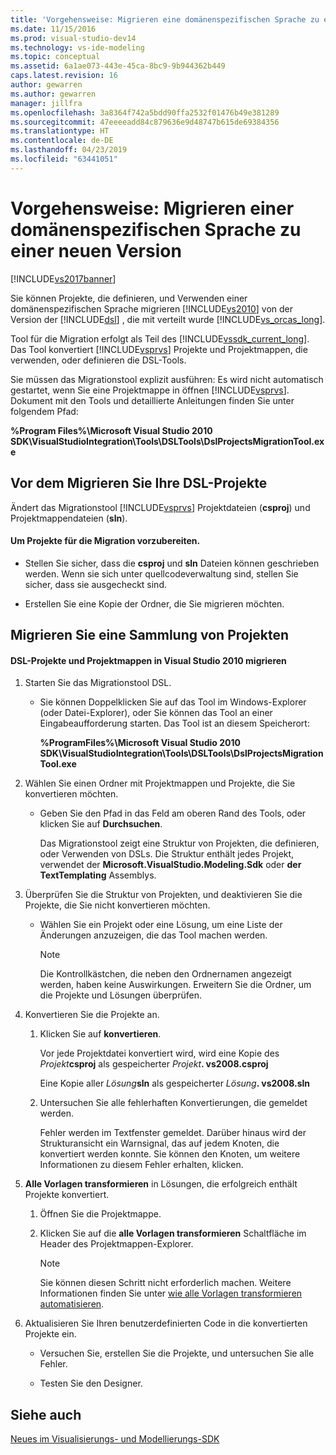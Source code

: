 ```yaml
---
title: 'Vorgehensweise: Migrieren eine domänenspezifischen Sprache zu einer neuen Version | Microsoft-Dokumentation'
ms.date: 11/15/2016
ms.prod: visual-studio-dev14
ms.technology: vs-ide-modeling
ms.topic: conceptual
ms.assetid: 6a1ae073-443e-45ca-8bc9-9b944362b449
caps.latest.revision: 16
author: gewarren
ms.author: gewarren
manager: jillfra
ms.openlocfilehash: 3a8364f742a5bdd90ffa2532f01476b49e381289
ms.sourcegitcommit: 47eeeeadd84c879636e9d48747b615de69384356
ms.translationtype: HT
ms.contentlocale: de-DE
ms.lasthandoff: 04/23/2019
ms.locfileid: "63441051"
---
```

# <a name="how-to-migrate-a-domain-specific-language-to-a-new-version"></a>Vorgehensweise: Migrieren einer domänenspezifischen Sprache zu einer neuen Version
[!INCLUDE[vs2017banner](../includes/vs2017banner.md)]

Sie können Projekte, die definieren, und Verwenden einer domänenspezifischen Sprache migrieren [!INCLUDE[vs2010](../includes/vs2010-md.md)] von der Version der [!INCLUDE[dsl](../includes/dsl-md.md)] , die mit verteilt wurde [!INCLUDE[vs_orcas_long](../includes/vs-orcas-long-md.md)].  
  
 Tool für die Migration erfolgt als Teil des [!INCLUDE[vssdk_current_long](../includes/vssdk-current-long-md.md)]. Das Tool konvertiert [!INCLUDE[vsprvs](../includes/vsprvs-md.md)] Projekte und Projektmappen, die verwenden, oder definieren die DSL-Tools.  
  
 Sie müssen das Migrationstool explizit ausführen: Es wird nicht automatisch gestartet, wenn Sie eine Projektmappe in öffnen [!INCLUDE[vsprvs](../includes/vsprvs-md.md)]. Dokument mit den Tools und detaillierte Anleitungen finden Sie unter folgendem Pfad:  
  
 **%Program Files%\Microsoft Visual Studio 2010 SDK\VisualStudioIntegration\Tools\DSLTools\DslProjectsMigrationTool.exe**  
  
## <a name="before-you-migrate-your-dsl-projects"></a>Vor dem Migrieren Sie Ihre DSL-Projekte  
 Ändert das Migrationstool [!INCLUDE[vsprvs](../includes/vsprvs-md.md)] Projektdateien (**csproj**) und Projektmappendateien (**sln**).  
  
#### <a name="to-prepare-projects-for-migration"></a>Um Projekte für die Migration vorzubereiten.  
  
- Stellen Sie sicher, dass die **csproj** und **sln** Dateien können geschrieben werden. Wenn sie sich unter quellcodeverwaltung sind, stellen Sie sicher, dass sie ausgecheckt sind.  
  
- Erstellen Sie eine Kopie der Ordner, die Sie migrieren möchten.  
  
## <a name="migrating-a-collection-of-projects"></a>Migrieren Sie eine Sammlung von Projekten  
  
#### <a name="to-migrate-dsl-projects-and-solutions-to-visual-studio-2010"></a>DSL-Projekte und Projektmappen in Visual Studio 2010 migrieren  
  
1. Starten Sie das Migrationstool DSL.  
  
   - Sie können Doppelklicken Sie auf das Tool im Windows-Explorer (oder Datei-Explorer), oder Sie können das Tool an einer Eingabeaufforderung starten. Das Tool ist an diesem Speicherort:  
  
        **%ProgramFiles%\Microsoft Visual Studio 2010 SDK\VisualStudioIntegration\Tools\DSLTools\DslProjectsMigrationTool.exe**  
  
2. Wählen Sie einen Ordner mit Projektmappen und Projekte, die Sie konvertieren möchten.  
  
   - Geben Sie den Pfad in das Feld am oberen Rand des Tools, oder klicken Sie auf **Durchsuchen**.  
  
     Das Migrationstool zeigt eine Struktur von Projekten, die definieren, oder Verwenden von DSLs. Die Struktur enthält jedes Projekt, verwendet der **Microsoft.VisualStudio.Modeling.Sdk** oder **der TextTemplating** Assemblys.  
  
3. Überprüfen Sie die Struktur von Projekten, und deaktivieren Sie die Projekte, die Sie nicht konvertieren möchten.  
  
   - Wählen Sie ein Projekt oder eine Lösung, um eine Liste der Änderungen anzuzeigen, die das Tool machen werden.  
  
       > [!NOTE]
       > Die Kontrollkästchen, die neben den Ordnernamen angezeigt werden, haben keine Auswirkungen. Erweitern Sie die Ordner, um die Projekte und Lösungen überprüfen.  
  
4. Konvertieren Sie die Projekte an.  
  
   1. Klicken Sie auf **konvertieren**.  
  
        Vor jede Projektdatei konvertiert wird, wird eine Kopie des _Projekt_**csproj** als gespeicherter _Projekt_**. vs2008.csproj**  
  
        Eine Kopie aller _Lösung_**sln** als gespeicherter _Lösung_**. vs2008.sln**  
  
   2. Untersuchen Sie alle fehlerhaften Konvertierungen, die gemeldet werden.  
  
        Fehler werden im Textfenster gemeldet. Darüber hinaus wird der Strukturansicht ein Warnsignal, das auf jedem Knoten, die konvertiert werden konnte. Sie können den Knoten, um weitere Informationen zu diesem Fehler erhalten, klicken.  
  
5. **Alle Vorlagen transformieren** in Lösungen, die erfolgreich enthält Projekte konvertiert.  
  
   1. Öffnen Sie die Projektmappe.  
  
   2. Klicken Sie auf die **alle Vorlagen transformieren** Schaltfläche im Header des Projektmappen-Explorer.  
  
       > [!NOTE]
       > Sie können diesen Schritt nicht erforderlich machen. Weitere Informationen finden Sie unter [wie alle Vorlagen transformieren automatisieren](http://msdn.microsoft.com/b63cfe20-fe5e-47cc-9506-59b29bca768a).  
  
6. Aktualisieren Sie Ihren benutzerdefinierten Code in die konvertierten Projekte ein.  
  
   - Versuchen Sie, erstellen Sie die Projekte, und untersuchen Sie alle Fehler.  
  
   - Testen Sie den Designer.  
  
## <a name="see-also"></a>Siehe auch  
 [Neues im Visualisierungs- und Modellierungs-SDK](../misc/what-s-new-in-visualization-and-modeling-sdk.md)
